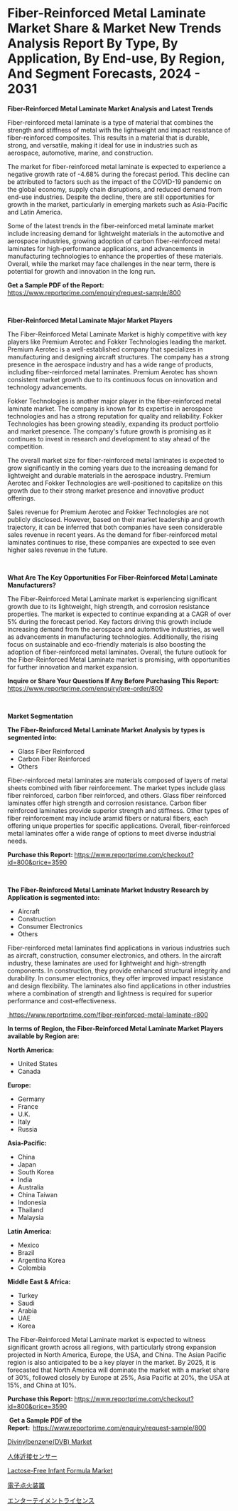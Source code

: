 <p><h1>Fiber-Reinforced Metal Laminate Market Share & Market New Trends Analysis Report By Type, By Application, By End-use, By Region, And Segment Forecasts, 2024 - 2031</h1></p><p><strong>Fiber-Reinforced Metal Laminate Market Analysis and Latest Trends</strong></p>
<p><p>Fiber-reinforced metal laminate is a type of material that combines the strength and stiffness of metal with the lightweight and impact resistance of fiber-reinforced composites. This results in a material that is durable, strong, and versatile, making it ideal for use in industries such as aerospace, automotive, marine, and construction.</p><p>The market for fiber-reinforced metal laminate is expected to experience a negative growth rate of -4.68% during the forecast period. This decline can be attributed to factors such as the impact of the COVID-19 pandemic on the global economy, supply chain disruptions, and reduced demand from end-use industries. Despite the decline, there are still opportunities for growth in the market, particularly in emerging markets such as Asia-Pacific and Latin America.</p><p>Some of the latest trends in the fiber-reinforced metal laminate market include increasing demand for lightweight materials in the automotive and aerospace industries, growing adoption of carbon fiber-reinforced metal laminates for high-performance applications, and advancements in manufacturing technologies to enhance the properties of these materials. Overall, while the market may face challenges in the near term, there is potential for growth and innovation in the long run.</p></p>
<p><strong>Get a Sample PDF of the Report:&nbsp;</strong> <a href="https://www.reportprime.com/enquiry/request-sample/800">https://www.reportprime.com/enquiry/request-sample/800</a></p>
<p>&nbsp;</p>
<p><strong>Fiber-Reinforced Metal Laminate Major Market Players</strong></p>
<p><p>The Fiber-Reinforced Metal Laminate Market is highly competitive with key players like Premium Aerotec and Fokker Technologies leading the market. Premium Aerotec is a well-established company that specializes in manufacturing and designing aircraft structures. The company has a strong presence in the aerospace industry and has a wide range of products, including fiber-reinforced metal laminates. Premium Aerotec has shown consistent market growth due to its continuous focus on innovation and technology advancements.</p><p>Fokker Technologies is another major player in the fiber-reinforced metal laminate market. The company is known for its expertise in aerospace technologies and has a strong reputation for quality and reliability. Fokker Technologies has been growing steadily, expanding its product portfolio and market presence. The company's future growth is promising as it continues to invest in research and development to stay ahead of the competition.</p><p>The overall market size for fiber-reinforced metal laminates is expected to grow significantly in the coming years due to the increasing demand for lightweight and durable materials in the aerospace industry. Premium Aerotec and Fokker Technologies are well-positioned to capitalize on this growth due to their strong market presence and innovative product offerings.</p><p>Sales revenue for Premium Aerotec and Fokker Technologies are not publicly disclosed. However, based on their market leadership and growth trajectory, it can be inferred that both companies have seen considerable sales revenue in recent years. As the demand for fiber-reinforced metal laminates continues to rise, these companies are expected to see even higher sales revenue in the future.</p></p>
<p>&nbsp;</p>
<p><strong>What Are The Key Opportunities For Fiber-Reinforced Metal Laminate Manufacturers?</strong></p>
<p><p>The Fiber-Reinforced Metal Laminate market is experiencing significant growth due to its lightweight, high strength, and corrosion resistance properties. The market is expected to continue expanding at a CAGR of over 5% during the forecast period. Key factors driving this growth include increasing demand from the aerospace and automotive industries, as well as advancements in manufacturing technologies. Additionally, the rising focus on sustainable and eco-friendly materials is also boosting the adoption of fiber-reinforced metal laminates. Overall, the future outlook for the Fiber-Reinforced Metal Laminate market is promising, with opportunities for further innovation and market expansion.</p></p>
<p><strong>Inquire or Share Your Questions If Any Before Purchasing This Report:</strong> <a href="https://www.reportprime.com/enquiry/pre-order/800">https://www.reportprime.com/enquiry/pre-order/800</a></p>
<p>&nbsp;</p>
<p><strong>Market Segmentation</strong></p>
<p><strong>The Fiber-Reinforced Metal Laminate Market Analysis by types is segmented into:</strong></p>
<p><ul><li>Glass Fiber Reinforced</li><li>Carbon Fiber Reinforced</li><li>Others</li></ul></p>
<p><p>Fiber-reinforced metal laminates are materials composed of layers of metal sheets combined with fiber reinforcement. The market types include glass fiber reinforced, carbon fiber reinforced, and others. Glass fiber reinforced laminates offer high strength and corrosion resistance. Carbon fiber reinforced laminates provide superior strength and stiffness. Other types of fiber reinforcement may include aramid fibers or natural fibers, each offering unique properties for specific applications. Overall, fiber-reinforced metal laminates offer a wide range of options to meet diverse industrial needs.</p></p>
<p><strong>Purchase this Report:&nbsp;</strong><a href="https://www.reportprime.com/checkout?id=800&price=3590">https://www.reportprime.com/checkout?id=800&price=3590</a></p>
<p>&nbsp;</p>
<p><strong>The Fiber-Reinforced Metal Laminate Market Industry Research by Application is segmented into:</strong></p>
<p><ul><li>Aircraft</li><li>Construction</li><li>Consumer Electronics</li><li>Others</li></ul></p>
<p><p>Fiber-reinforced metal laminates find applications in various industries such as aircraft, construction, consumer electronics, and others. In the aircraft industry, these laminates are used for lightweight and high-strength components. In construction, they provide enhanced structural integrity and durability. In consumer electronics, they offer improved impact resistance and design flexibility. The laminates also find applications in other industries where a combination of strength and lightness is required for superior performance and cost-effectiveness.</p></p>
<p><a href="https://www.reportprime.com/fiber-reinforced-metal-laminate-r800">&nbsp;https://www.reportprime.com/fiber-reinforced-metal-laminate-r800</a></p>
<p><strong>In terms of Region, the Fiber-Reinforced Metal Laminate Market Players available by Region are:</strong></p>
<p>
    <p> <strong> North America: </strong>
        <ul>
            <li>United States</li>
            <li>Canada</li>
        </ul>
        </p> 
    <p> <strong> Europe: </strong>
        <ul>
            <li>Germany</li>
            <li>France</li>
            <li>U.K.</li>
            <li>Italy</li>
            <li>Russia</li>
        </ul>
        </p> 
    <p> <strong> Asia-Pacific: </strong>
        <ul>
            <li>China</li>
            <li>Japan</li>
            <li>South Korea</li>
            <li>India</li>
            <li>Australia</li>
            <li>China Taiwan</li>
            <li>Indonesia</li>
            <li>Thailand</li>
            <li>Malaysia</li>
        </ul>
        </p> 
    <p> <strong> Latin America: </strong>
        <ul>
            <li>Mexico</li>
            <li>Brazil</li>
            <li>Argentina Korea</li>
            <li>Colombia</li>
        </ul>
        </p> 
    <p> <strong> Middle East & Africa: </strong>
        <ul>
            <li>Turkey</li>
            <li>Saudi</li>
            <li>Arabia</li>
            <li>UAE</li>
            <li>Korea</li>
        </ul>
    </p>
    </p>
<p><p>The Fiber-Reinforced Metal Laminate market is expected to witness significant growth across all regions, with particularly strong expansion projected in North America, Europe, the USA, and China. The Asian Pacific region is also anticipated to be a key player in the market. By 2025, it is forecasted that North America will dominate the market with a market share of 30%, followed closely by Europe at 25%, Asia Pacific at 20%, the USA at 15%, and China at 10%.</p></p>
<p><strong>Purchase this Report: </strong><a href="https://www.reportprime.com/checkout?id=800&price=3590">https://www.reportprime.com/checkout?id=800&price=3590</a></p>
<p>&nbsp;<strong>Get a Sample PDF of the Report:&nbsp;&nbsp;</strong><a href="https://www.reportprime.com/enquiry/request-sample/800">https://www.reportprime.com/enquiry/request-sample/800</a></p>
<p><strong></strong></p>
<p><p><a href="https://github.com/HarmonyBogan1944/Market-Research-Report-List-1/blob/main/divinylbenzenedvb-market.md">Divinylbenzene(DVB) Market</a></p><p><a href="https://github.com/RaeJenkins1952/Market-Research-Report-List-1/blob/main/828877870203.md">人体近接センサー</a></p><p><a href="https://www.linkedin.com/pulse/lactose-free-infant-formula-market-comprehensive-assessment-36cne">Lactose-Free Infant Formula Market</a></p><p><a href="https://github.com/TysonKub/Market-Research-Report-List-1/blob/main/299929370204.md">電子点火装置</a></p><p><a href="https://medium.com/@lorrainethompson10/%E3%82%A8%E3%83%B3%E3%82%BF%E3%83%BC%E3%83%86%E3%82%A4%E3%83%A1%E3%83%B3%E3%83%88%E3%83%A9%E3%82%A4%E3%82%BB%E3%83%B3%E3%82%B9%E5%B8%82%E5%A0%B4%E3%81%AE%E3%83%88%E3%83%AC%E3%83%B3%E3%83%89%E3%81%A8%E5%B8%82%E5%A0%B4%E5%88%86%E6%9E%90%E3%81%AF-2024%E5%B9%B4%E3%81%8B%E3%82%892031%E5%B9%B4%E3%81%AE%E6%9C%9F%E9%96%93%E3%81%AB%E4%BA%88%E6%B8%AC%E3%81%95%E3%82%8C%E3%81%A6%E3%81%84%E3%81%BE%E3%81%99-4721d9086f7b">エンターテイメントライセンス</a></p></p>